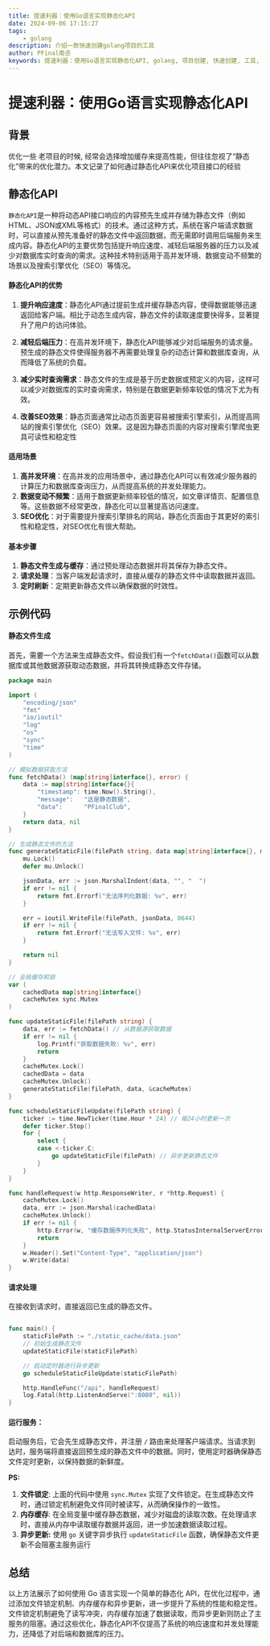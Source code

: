```yaml
---
title: 提速利器：使用Go语言实现静态化API
date: 2024-09-06 17:15:27
tags:
    - golang
description: 介绍一款快速创建golang项目的工具
author: PFinal南丞
keywords: 提速利器：使用Go语言实现静态化API, golang, 项目创建, 快速创建, 工具, 项目, 快速, 工具
---
```


# 提速利器：使用Go语言实现静态化API

## 背景

优化一些 老项目的时候, 经常会选择增加缓存来提高性能，但往往忽视了“静态化”带来的优化潜力。本文记录了如何通过静态化API来优化项目接口的经验

##  静态化API

`静态化API`是一种将动态API接口响应的内容预先生成并存储为静态文件（例如HTML、JSON或XML等格式）的技术。通过这种方式，系统在客户端请求数据时，可以直接从预先准备好的静态文件中返回数据，而无需即时调用后端服务来生成内容。静态化API的主要优势包括提升响应速度、减轻后端服务器的压力以及减少对数据库实时查询的需求。这种技术特别适用于高并发环境、数据变动不频繁的场景以及搜索引擎优化（SEO）等情况。

#### 静态化API的优势

1.  **提升响应速度**：静态化API通过提前生成并缓存静态内容，使得数据能够迅速返回给客户端。相比于动态生成内容，静态文件的读取速度要快得多，显著提升了用户的访问体验。
    
2. **减轻后端压力**：在高并发环境下，静态化API能够减少对后端服务的请求量。预生成的静态文件使得服务器不再需要处理复杂的动态计算和数据库查询，从而降低了系统的负载。
    
3. **减少实时查询需求**：静态文件的生成是基于历史数据或预定义的内容，这样可以减少对数据库的实时查询需求，特别是在数据更新频率较低的情况下尤为有效。
    
4. **改善SEO效果**：静态页面通常比动态页面更容易被搜索引擎索引，从而提高网站的搜索引擎优化（SEO）效果。这是因为静态页面的内容对搜索引擎爬虫更具可读性和稳定性

#### 适用场景

1. **高并发环境**：在高并发的应用场景中，通过静态化API可以有效减少服务器的计算压力和数据库查询压力，从而提高系统的并发处理能力。
2. **数据变动不频繁**：适用于数据更新频率较低的情况，如文章详情页、配置信息等。这些数据不经常更改，静态化可以显著提高访问速度。
3. **SEO优化**：对于需要提升搜索引擎排名的网站，静态化页面由于其更好的索引性和稳定性，对SEO优化有很大帮助。


#### 基本步骤

1. **静态文件生成与缓存**：通过预处理动态数据并将其保存为静态文件。
2. **请求处理**：当客户端发起请求时，直接从缓存的静态文件中读取数据并返回。
3. **定时刷新**：定期更新静态文件以确保数据的时效性。


## 示例代码

#### 静态文件生成
首先，需要一个方法来生成静态文件。假设我们有一个`fetchData()`函数可以从数据库或其他数据源获取动态数据，并将其转换成静态文件存储。

```go
package main

import (
    "encoding/json"
    "fmt"
    "io/ioutil"
    "log"
    "os"
    "sync"
    "time"
)

// 模拟数据获取方法
func fetchData() (map[string]interface{}, error) {
    data := map[string]interface{}{
        "timestamp": time.Now().String(),
        "message":   "这是静态数据",
        "data":      "PFinalClub",
    }
    return data, nil
}

// 生成静态文件的方法
func generateStaticFile(filePath string, data map[string]interface{}, mu *sync.Mutex) error {
    mu.Lock()
    defer mu.Unlock()

    jsonData, err := json.MarshalIndent(data, "", "  ")
    if err != nil {
        return fmt.Errorf("无法序列化数据: %v", err)
    }

    err = ioutil.WriteFile(filePath, jsonData, 0644)
    if err != nil {
        return fmt.Errorf("无法写入文件: %v", err)
    }

    return nil
}

// 全局缓存和锁
var (
    cachedData map[string]interface{}
    cacheMutex sync.Mutex
)

func updateStaticFile(filePath string) {
    data, err := fetchData() // 从数据源获取数据
    if err != nil {
        log.Printf("获取数据失败: %v", err)
        return
    }
    cacheMutex.Lock()
    cachedData = data
    cacheMutex.Unlock()
    generateStaticFile(filePath, data, &cacheMutex)
}

func scheduleStaticFileUpdate(filePath string) {
    ticker := time.NewTicker(time.Hour * 24) // 每24小时更新一次
    defer ticker.Stop()
    for {
        select {
        case <-ticker.C:
            go updateStaticFile(filePath) // 异步更新静态文件
        }
    }
}

func handleRequest(w http.ResponseWriter, r *http.Request) { 
    cacheMutex.Lock()
    data, err := json.Marshal(cachedData)
    cacheMutex.Unlock()
    if err != nil {
        http.Error(w, "缓存数据序列化失败", http.StatusInternalServerError)
        return
    }
    w.Header().Set("Content-Type", "application/json") 
    w.Write(data) 
}

```

#### 请求处理
在接收到请求时，直接返回已生成的静态文件。

```go

func main() {
    staticFilePath := "./static_cache/data.json"
    // 初始生成静态文件
    updateStaticFile(staticFilePath)

    // 启动定时器进行异步更新
    go scheduleStaticFileUpdate(staticFilePath)

    http.HandleFunc("/api", handleRequest) 
    log.Fatal(http.ListenAndServe(":8080", nil))
}

```

#### 运行服务： 
启动服务后，它会先生成静态文件，并注册 `/` 路由来处理客户端请求。当请求到达时，服务端将直接返回预生成的静态文件中的数据。同时，使用定时器确保静态文件定时更新，以保持数据的新鲜度。

**PS:**
1. **文件锁定**: 上面的代码中使用 `sync.Mutex` 实现了文件锁定。在生成静态文件时，通过锁定机制避免文件同时被读写，从而确保操作的一致性。
2. **内存缓存**: 在全局变量中缓存静态数据，减少对磁盘的读取次数。在处理请求时，直接从内存中读取缓存数据并返回，进一步加速数据读取过程。
3. **异步更新:** 使用 `go` 关键字异步执行 `updateStaticFile` 函数，确保静态文件更新不会阻塞主服务运行

## 总结 

以上方法展示了如何使用 Go 语言实现一个简单的静态化 API，在优化过程中，通过添加文件锁定机制、内存缓存和异步更新，进一步提升了系统的性能和稳定性。文件锁定机制避免了读写冲突，内存缓存加速了数据读取，而异步更新则防止了主服务的阻塞。通过这些优化，静态化API不仅提高了系统的响应速度和并发处理能力，还降低了对后端和数据库的压力。